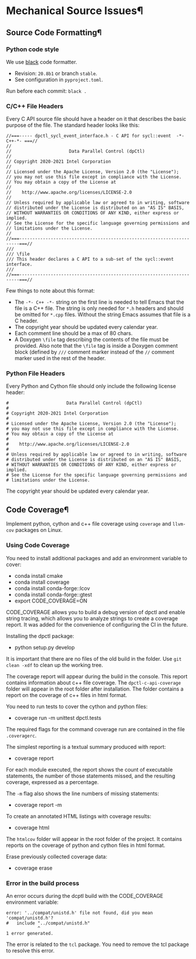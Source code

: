 # Mechanical Source Issues¶

## Source Code Formatting¶

### Python code style


We use [black](https://black.readthedocs.io/en/stable/) code formatter.

- Revision: `20.8b1` or branch `stable`.
- See configuration in `pyproject.toml`.

Run before each commit: `black .`

### C/C++ File Headers

Every C API source file should have a header on it that describes the basic
purpose of the file. The standard header looks like this:

```
//===----- dpctl_sycl_event_interface.h - C API for sycl::event  -*-C++-*- ===//
//
//                      Data Parallel Control (dpCtl)
//
// Copyright 2020-2021 Intel Corporation
//
// Licensed under the Apache License, Version 2.0 (the "License");
// you may not use this file except in compliance with the License.
// You may obtain a copy of the License at
//
//    http://www.apache.org/licenses/LICENSE-2.0
//
// Unless required by applicable law or agreed to in writing, software
// distributed under the License is distributed on an "AS IS" BASIS,
// WITHOUT WARRANTIES OR CONDITIONS OF ANY KIND, either express or implied.
// See the License for the specific language governing permissions and
// limitations under the License.
//
//===----------------------------------------------------------------------===//
///
/// \file
/// This header declares a C API to a sub-set of the sycl::event interface.
///
//===----------------------------------------------------------------------===//
```
Few things to note about this format:
- The `-*- C++ -*-` string on the first line is needed to tell Emacs that
  the file is a C++ file. The string is only needed for `*.h` headers and
  should be omitted for `*.cpp` files. Without the string Emacs assumes that
  file is a C header.
- The copyright year should be updated every calendar year.
- Each comment line should be a max of 80 chars.
- A Doxygen `\file` tag describing the contents of the file must be provided.
  Also note that the `\file` tag is inside a Doxygen comment block (defined by `///`
  comment marker instead of the `//` comment marker used in the rest of the header.

### Python File Headers

Every Python and Cython file should only include the following license header:

```
#                      Data Parallel Control (dpCtl)
#
# Copyright 2020-2021 Intel Corporation
#
# Licensed under the Apache License, Version 2.0 (the "License");
# you may not use this file except in compliance with the License.
# You may obtain a copy of the License at
#
#    http://www.apache.org/licenses/LICENSE-2.0
#
# Unless required by applicable law or agreed to in writing, software
# distributed under the License is distributed on an "AS IS" BASIS,
# WITHOUT WARRANTIES OR CONDITIONS OF ANY KIND, either express or implied.
# See the License for the specific language governing permissions and
# limitations under the License.
```
The copyright year should be updated every calendar year.

## Code Coverage¶

Implement python, cython and c++ file coverage using `coverage` and `llvm-cov` packages on Linux.

### Using Code Coverage
You need to install additional packages and add an environment variable to cover:
- conda install cmake
- conda install coverage
- conda install conda-forge::lcov
- conda install conda-forge::gtest
- export CODE_COVERAGE=ON

CODE_COVERAGE allows you to build a debug version of dpctl and enable string tracing, which allows you to analyze strings to create a coverage report.
It was added for the convenience of configuring the CI in the future.

Installing the dpctl package:
- python setup.py develop

It is important that there are no files of the old build in the folder.
Use `git clean -xdf` to clean up the working tree.

The coverage report will appear during the build in the console. This report contains information about c++ file coverage.
The `dpctl-c-api-coverage` folder will appear in the root folder after installation.
The folder contains a report on the coverage of c++ files in html format.

You need to run tests to cover the cython and python files:
- coverage run -m unittest dpctl.tests

The required flags for the command coverage run are contained in the file `.coveragerc`.

The simplest reporting is a textual summary produced with report:
- coverage report

For each module executed, the report shows the count of executable statements, the number of those statements missed, and the resulting coverage, expressed as a percentage.

The `-m` flag also shows the line numbers of missing statements:
- coverage report -m

To create an annotated HTML listings with coverage results:
- coverage html

The `htmlcov` folder will appear in the root folder of the project. It contains reports on the coverage of python and cython files in html format.

Erase previously collected coverage data:
- coverage erase

### Error in the build process

An error occurs during the dcptl build with the CODE_COVERAGE environment variable:
```
error: '../compat/unistd.h' file not found, did you mean 'compat/unistd.h'?
#   include "../compat/unistd.h"
            ^
1 error generated.
```
The error is related to the `tcl` package.
You need to remove the tcl package to resolve this error.
